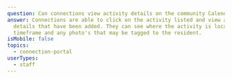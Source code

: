 ```yaml
---
question: Can connections view activity details on the community Calendar?
answer: Connections are able to click on the activity listed and view any
  details that have been added. They can see where the activity is located, the
  timeframe and any photo's that may be tagged to the resident.
isMobile: false
topics:
  - connection-portal
userTypes:
  - staff
---
```

